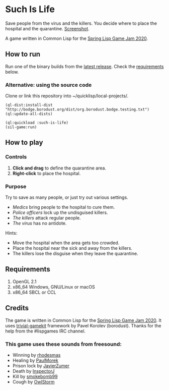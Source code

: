 # Such Is Life

Save people from the virus and the killers. You decide where to place the hospital and the quarantine. [Screenshot](screenshot.png).

A game written in Common Lisp for the [Spring Lisp Game Jam 2020](https://itch.io/jam/spring-lisp-game-jam-2020).

## How to run

Run one of the binary builds from the [latest release](https://github.com/alexpalade/such-is-life/releases/latest). Check the [requirements](#requirements) below.

### Alternative: using the source code
Clone or link this repository into ~/quicklisp/local-projects/.

``` common-lisp
(ql-dist:install-dist "http://bodge.borodust.org/dist/org.borodust.bodge.testing.txt")
(ql:update-all-dists)

(ql:quickload :such-is-life)
(sil-game:run)
```

## How to play

### Controls
1. **Click and drag** to define the quarantine area.
2. **Right-click** to place the hospital.

### Purpose
Try to save as many people, or just try out various settings.

* *Medics* bring people to the hospital to cure them.
* *Police officers* lock up the undisguised killers.
* *The killers* attack regular people.
* *The virus* has no antidote.

Hints:
* Move the hospital when the area gets too crowded.
* Place the hospital near the sick and away from the killers.
* The killers lose the disguise when they leave the quarantine.

## Requirements
1. OpenGL 2.1
2. x86_64 Windows, GNU/Linux or macOS
3. x86_64 SBCL or CCL

## Credits

The game is written in Common Lisp for the [Spring Lisp Game Jam 2020](https://itch.io/jam/spring-lisp-game-jam-2020). It uses [trivial-gamekit](https://borodust.org/projects/trivial-gamekit/) framework by Pavel Korolev (borodust). Thanks for the help from the #lispgames IRC channel.

### This game uses these sounds from freesound:
* Winning by [rhodesmas](https://freesound.org/people/rhodesmas/sounds/320775/)
* Healing by [PaulMorek](https://freesound.org/people/PaulMorek/sounds/330047/)
* Prison lock by [JavierZumer](https://freesound.org/people/JavierZumer/sounds/257233/)
* Death by [InspectorJ](https://freesound.org/people/InspectorJ/sounds/484268/)
* Kill by [smokebomb99](https://freesound.org/people/smokebomb99/sounds/147290/)
* Cough by [OwlStorm](https://freesound.org/people/OwlStorm/sounds/151217/)
